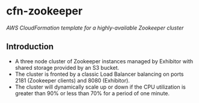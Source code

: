 # cfn-zookeeper
_AWS CloudFormation template for a highly-available Zookeeper cluster_

## Introduction
- A three node cluster of Zookeeper instances managed by Exhibitor with shared storage provided by an S3 bucket.
- The cluster is fronted by a classic Load Balancer balancing on ports 2181 (Zookeeper clients) and 8080 (Exhibitor).
- The cluster will dynamically scale up or down if the CPU utilization is greater than 90% or less than 70% for a period of one minute.
